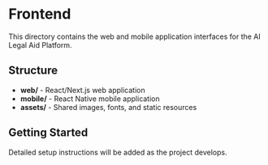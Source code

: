 # Frontend

This directory contains the web and mobile application interfaces for the AI Legal Aid Platform.

## Structure

- **web/** - React/Next.js web application
- **mobile/** - React Native mobile application
- **assets/** - Shared images, fonts, and static resources

## Getting Started

Detailed setup instructions will be added as the project develops.
